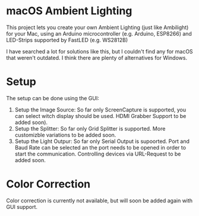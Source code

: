 # macOS Ambient Lighting
 
This project lets you create your own Ambient Lighting (just like Ambilight) for your Mac, using an Arduino microcontroller (e.g. Arduino, ESP8266) and LED-Strips supported by FastLED (e.g. WS2812B)

I have searched a lot for solutions like this, but I couldn't find any for macOS that weren't outdated. I think there are plenty of alternatives for Windows.

# Setup

The setup can be done using the GUI:
1. Setup the Image Source: So far only ScreenCapture is supported, you can select witch display should be used. HDMI Grabber Support to be added soon).
2. Setup the Splitter: So far only Grid Splitter is supported. More customizble variations to be added soon.
3. Setup the Light Outpur: So far only Serial Output is supoorted. Port and Baud Rate can be selected an the port needs to be opened in order to start the communication. Controlling devices via URL-Request to be added soon.

# Color Correction

Color correction is currently not available, but will soon be added again with GUI support.
